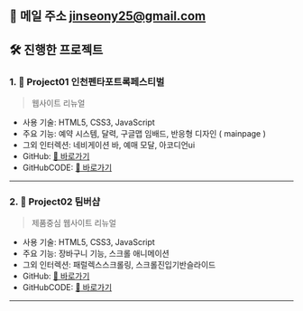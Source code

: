 ## 🔗 메일 주소 jinseony25@gmail.com

## 🛠️ 진행한 프로젝트

### 1. 📌 **Project01 인천펜타포트록페스티벌**
> 웹사이트 리뉴얼

- 사용 기술: HTML5, CSS3, JavaScript
- 주요 기능: 예약 시스템, 달력, 구글맵 임배드, 반응형 디자인 ( mainpage )
- 그외 인터렉션: 네비게이션 바, 예매 모달, 아코디언ui
- GitHub: [🔗 바로가기](https://jinseony25.github.io/portfolio2025/project001)
- GitHubCODE: [🔗 바로가기](https://github.com/jinseony25/portfolio2025/tree/main/project001)

---

### 2. 📌 **Project02 팀버샵**
> 제품중심 웹사이트 리뉴얼

- 사용 기술: HTML5, CSS3, JavaScript
- 주요 기능: 장바구니 기능, 스크롤 애니메이션
- 그외 인터렉션: 패럴렉스스크롤링, 스크롤진입기반슬라이드
- GitHub: [🔗 바로가기](https://jinseony25.github.io/portfolio2025/project002)
- GitHubCODE: [🔗 바로가기](https://github.com/jinseony25/portfolio2025/tree/main/project002)

---

